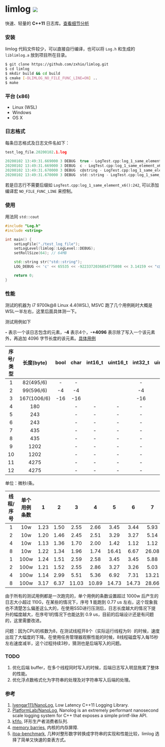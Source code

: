 # limlog ![](https://www.travis-ci.org/zxhio/limlog.svg?branch=master)

快速、轻量的 **C++11** 日志库。[查看细节分析](https://www.cnblogs.com/shuqin/p/12103952.html)

### 安装
limlog 代码文件较少，可以直接自行编译，也可以将 `Log.h` 和生成的 `liblimlog.a` 放到项目所在目录。

```sh
$ git clone https://github.com/zxhio/limlog.git
$ cd limlog
$ mkdir build && cd build
$ cmake [-DLIMLOG_NO_FILE_FUNC_LINE=ON] ..
$ make
```

### 平台 (x86)
- Linux (WSL)
- Windows
- OS X

### 日志格式

每条日志格式及日志文件名如下：
```c
test_log_file.20200102.1.log

20200102 13:49:31.669000 3 DEBUG  true - LogTest.cpp:log_1_same_element_x6():242
20200102 13:49:31.669000 3 DEBUG  c - LogTest.cpp:log_1_same_element_x6():245
20200102 13:49:31.670000 3 DEBUG  c@string - LogTest.cpp:log_1_same_element_x6():248
20200102 13:49:31.670000 3 DEBUG  std::string - LogTest.cpp:log_1_same_element_x6():252
```

若是日志行不需要后缀如 `LogTest.cpp:log_1_same_element_x6():242`, 可以添加编译宏 `NO_FILE_FUNC_LINE` 来控制。

### 使用
用法同 `std::cout`

```cpp
#include "Log.h"
#include <string>

int main() {
    setLogFile("./test_log_file");
    setLogLevel(limlog::LogLevel::DEBUG);
    setRollSize(64); // 64MB

    std::string str("std::string");
    LOG_DEBUG << 'c' << 65535 << -9223372036854775808 << 3.14159 << "c@string" << str;

    return 0;
}
```

### 性能

测试的机器为 i7 9700k@8 Linux 4.4(WSL), MSVC 跑了几个用例耗时大概是WSL一半左右，这里后面具体测一下。

测试用例如下

**-** 表示一个该日志包含的元素，**-4** 表示4个，**-+4096** 表示除了写入一个该元素外，再追加 4096 字节长度的该元素。[具体用例](./LogTest.cpp)

| 序号/类型 | 长度(byte) | bool | char | int16_t | uint16_t | int32_t | uint32_t | int64_t | uint64_t | double | c@string | std::string |
| :-: | :-: | :-: | :-: | :-: | :-: | :-: | :-: | :-: | :-: | :-: | :-: | :-: |
| 1 | 82(495/6) | - | - | | | - | | | | - | - | - |
| 2 | 99(596/6) | -4 | -4 | | | -4 | | | | -4 | -4 | -4 |
| 3 | 167(1006/6)  | -16 | -16 | | | -16 | | | | -16 | -16 | -16 |
| 4 | 180 | | - | - | - | - | - | - | - | - | - | - |
| 5 | 243 | | - | - | - | - | - | - | - | - | - + 64 | - |
| 6 | 243 | | - | - | - | - | - | - | - | - | - | - + 64 |
| 7 | 435 | | - | - | - | - | - | - | - | - | - + 256 | - |
| 8 | 435 | | - | - | - | - | - | - | - | - | - | - + 256 |
| 9 | 1202 | | - | - | - | - | - | - | - | - | - + 1024 | - |
| 10 | 1202 | | - | - | - | - | - | - | - | - | - | - + 1024 |
| 11 | 4275 | | - | - | - | - | - | - | - | - | - + 4096 | - |
| 12 | 4275 | | - | - | - | - | - | - | - | - | - | - + 4096 |

单位：微秒/条。

| 线程/序号 | 单个用例条数 | 1 | 2 | 3 | 4 | 5 | 6 | 7 | 8 | 9 | 10 | 11 | 12 |
| :-: | :-: | :-: | :-: | :-: | :-: | :-: | :-: | :-: | :-: | :-: | :-: | :-: | :-: |
| 1  | 10w | 1.23 | 1.50 | 2.55 | 2.66 | 3.45 | 3.44 | 5.93 | 5.66 | 1.30 | 1.09 | 1.45 | 1.32 |
| 2 | 10w | 1.20 | 1.46 | 2.45 | 2.51 | 3.29 | 3.27 | 5.14 | 5.15 | 1.19 | 1.16 | 12.79 | 65.54 |
| 4 | 10w | 1.13 | 1.36 | 1.70 | 2.00 | 1.42 | 1.12 | 1.12 | 1.12 | 1.21 | 33.56 | 127.66 | 131.84 |
| 8 | 10w | 1.22 | 1.34 | 1.96 | 1.74 | 16.41 | 6.67 | 26.08 | 28.47 | 68.16 | 75.51 | 260.09 | 262.99 |
| 1 | 100w | 1.24 | 1.51 | 2.59 | 2.58 | 3.45 | 3.45 | 5.88 | 5.87 | 2.16 | 8.79 | 31.82 | 31.40 |
| 2 | 100w | 1.21 | 1.52 | 2.55 | 2.86 | 3.27 | 3.26 | 5.03 | 5.17 | 17.17 | 17.65 | 63.49 | 63.20 |
| 4 | 100w | 1.14 | 2.99 | 5.51 | 5.36 | 6.92 | 7.31 | 13.21 | 12.88 | 35.16 | 36.24 | 128.66 | 130.22 |
| 8 | 100w | 3.17 | 6.37 | 11.03 | 10.89 | 14.73 | 14.73 | 28.66 | 23.08 | 71.57 | 72.51 | 263.82 | 273.63 |

由于所有的测试用例都是一次跑完的，单个用例的条数设置超过 1000w 后产生的日志大小超过 110G，在某些的情况下，序号 **1** 能跑到 0.77 us 左右，这个现象我也不清楚怎么偏差这么大的，在使用SSD进行压测后，日志长度越大的情况下提升的幅度越大，在序号1的情况下也能达到 0.9 us，目前的后端设计还是有问题的，这里需要改进。

问题：因为CPU的核数为8，在测试线程开8个（实际运行线程为9）的时候，速度出现了大幅度的下降。在使用任务管理器观察性能的时候，8线程磁盘写入每15秒左右速度减半，这个过程持续3秒，猜测也是后端写入的问题。

### TODO
1. 优化后端 buffer，在多个线程同时写入的时候，后端日志写入明显拖累了整体的性能。
2. 优化浮点数格式化为字符串的处理及对字符串写入后端的处理。

### 参考
1. [Iyengar111/NanoLog](https://github.com/Iyengar111/NanoLog), Low Latency C++11 Logging Library.
2. [PlatformLab/NanoLog](https://github.com/PlatformLab/NanoLog), Nanolog is an extremely performant nanosecond scale logging system for C++ that exposes a simple printf-like API.
3. [kfifo](https://github.com/torvalds/linux/blob/master/lib/kfifo.c), 环形生产者消费者队列.
4. [memory barries](https://github.com/torvalds/linux/blob/master/Documentation/memory-barriers.txt), 内核的内存屏障.
5. [itoa-benchmark](https://github.com/miloyip/itoa-benchmark), 几种对整形数字转换成字符串的实现和性能比较，limlog 选择了简单又快速的查表方式。
